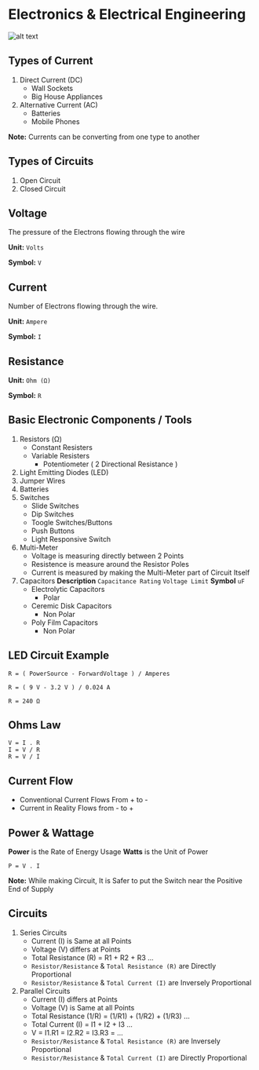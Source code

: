 # Electronics & Electrical Engineering

![alt text](https://wallpaperaccess.com/full/1579976.jpg)

## Types of Current

1. Direct Current (DC)	
	- Wall Sockets
	- Big House Appliances
2. Alternative Current (AC)
	- Batteries
	- Mobile Phones

**Note:** Currents can be converting from one type to another

## Types of Circuits

1. Open Circuit
2. Closed Circuit

## Voltage

The pressure of the Electrons flowing through the wire

**Unit:** `Volts`

**Symbol:** `V`

## Current 

Number of Electrons flowing through the wire.

**Unit:** `Ampere`

**Symbol:** `I`

## Resistance

**Unit:** `Ohm (Ω)`

**Symbol:** `R`

## Basic Electronic Components / Tools

1. Resistors (Ω)
	- Constant Resisters
	- Variable Resisters
		- Potentiometer ( 2 Directional Resistance )
2. Light Emitting Diodes (LED)
3. Jumper Wires
4. Batteries
5. Switches
	- Slide Switches
	- Dip Switches
	- Toogle Switches/Buttons
	- Push Buttons
	- Light Responsive Switch
6. Multi-Meter
	- Voltage is measuring directly between 2 Points
	- Resistence is measure around the Resistor Poles
	- Current is measured by making the Multi-Meter part of Circuit Itself
7. Capacitors
	**Description** `Capacitance Rating` `Voltage Limit`
	**Symbol** `uF`
	- Electrolytic Capacitors
		- Polar
	- Ceremic Disk Capacitors
		- Non Polar
	- Poly Film Capacitors
		- Non Polar

## LED Circuit Example

```
R = ( PowerSource - ForwardVoltage ) / Amperes

R = ( 9 V - 3.2 V ) / 0.024 A

R = 240 Ω
```

## Ohms Law

```
V = I . R
I = V / R
R = V / I
```

## Current Flow

- Conventional Current Flows From + to -
- Current in Reality Flows from - to +

## Power & Wattage

**Power** is the Rate of Energy Usage
**Watts** is the Unit of Power

```
P = V . I
```

**Note:** While making Circuit, It is Safer to put the Switch near the Positive End of Supply

## Circuits

1. Series Circuits
	- Current (I) is Same at all Points
	- Voltage (V) differs at Points
	- Total Resistance (R) = R1 + R2 + R3 ...
	- `Resistor/Resistance` & `Total Resistance (R)` are Directly Proportional
	- `Resistor/Resistance` & `Total Current (I)` are Inversely Proportional
2. Parallel Circuits
	- Current (I) differs at Points
	- Voltage (V) is Same at all Points
	- Total Resistance (1/R) = (1/R1) + (1/R2) + (1/R3) ...
	- Total Current (I) = I1 + I2 + I3 ...
	- V = I1.R1 = I2.R2 = I3.R3 = ...
	- `Resistor/Resistance` & `Total Resistance (R)`  are Inversely Proportional
	- `Resistor/Resistance` & `Total Current (I)`  are Directly Proportional



